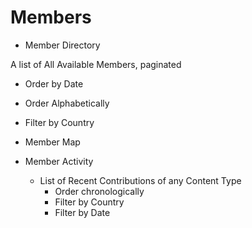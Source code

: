 # Members

- Member Directory

A list of All Available Members, paginated
   - Order by Date
   - Order Alphabetically
   - Filter by Country

- Member Map
- Member Activity
   - List of Recent Contributions of any Content Type
      - Order chronologically
      - Filter by Country
      - Filter by Date
